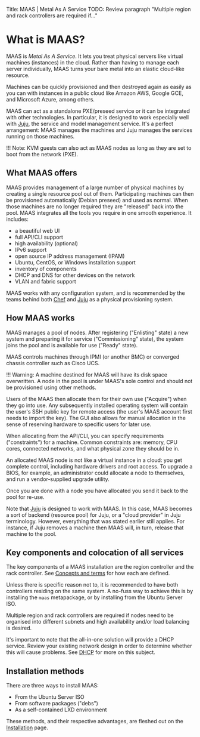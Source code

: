 Title: MAAS | Metal As A Service
TODO:  Review paragraph "Multiple region and rack controllers are required if..." 


# What is MAAS?

MAAS is *Metal As A Service*. It lets you treat physical servers like virtual
machines (instances) in the cloud. Rather than having to manage each server
individually, MAAS turns your bare metal into an elastic cloud-like resource.

Machines can be quickly provisioned and then destroyed again as easily as you
can with instances in a public cloud like Amazon AWS, Google GCE, and Microsoft
Azure, among others.

MAAS can act as a standalone PXE/preseed service or it can be integrated with
other technologies. In particular, it is designed to work especially well with
[Juju](https://jujucharms.com/docs/stable/about-juju), the service and model
management service. It's a perfect arrangement: MAAS manages the machines and
Juju manages the services running on those machines.

!!! Note: KVM guests can also act as MAAS nodes as long as they are set to boot
from the network (PXE).


## What MAAS offers

MAAS provides management of a large number of physical machines by creating a
single resource pool out of them. Participating machines can then be
provisioned automatically (Debian preseed) and used as normal. When those
machines are no longer required they are "released" back into the pool. MAAS
integrates all the tools you require in one smooth experience. It includes:

- a beautiful web UI
- full API/CLI support
- high availability (optional)
- IPv6 support
- open source IP address management (IPAM)
- Ubuntu, CentOS, or Windows installation support
- inventory of components
- DHCP and DNS for other devices on the network
- VLAN and fabric support

MAAS works with any configuration system, and is recommended by the teams
behind both [Chef](https://www.chef.io/chef) and
[Juju](https://jujucharms.com/docs/stable/about-juju) as a physical
provisioning system.


## How MAAS works

MAAS manages a pool of nodes. After registering ("Enlisting" state) a new
system and preparing it for service ("Commissioning" state), the system joins
the pool and is available for use ("Ready" state).

MAAS controls machines through IPMI (or another BMC) or converged chassis
controller such as Cisco UCS.

!!! Warning: A machine destined for MAAS will have its disk space overwritten.
A node in the pool is under MAAS's sole control and should not be provisioned
using other methods.

Users of the MAAS then allocate them for their own use ("Acquire") when they go
into use. Any subsequently installed operating system will contain the user's
SSH public key for remote access (the user's MAAS account first needs to import
the key). The GUI also allows for manual allocation in the sense of reserving
hardware to specific users for later use.

When allocating from the API/CLI, you can specify requirements ("constraints")
for a machine. Common constraints are: memory, CPU cores, connected networks,
and what physical zone they should be in.

An allocated MAAS node is not like a virtual instance in a cloud: you get
complete control, including hardware drivers and root access. To upgrade a
BIOS, for example, an administrator could allocate a node to themselves, and
run a vendor-supplied upgrade utility.

Once you are done with a node you have allocated you send it back to the pool
for re-use.

Note that [Juju](https://jujucharms.com/docs/stable/about-juju) is designed to
work with MAAS. In this case, MAAS becomes a sort of backend (resource pool)
for Juju, or a "cloud provider" in Juju terminology. However, everything that
was stated earlier still applies. For instance, if Juju removes a machine then
MAAS will, in turn, release that machine to the pool.


## Key components and colocation of all services

The key components of a MAAS installation are the region controller and the
rack controller. See [Concepts and terms](intro-concepts.html#controllers) for
how each are defined.

Unless there is specific reason not to, it is recommended to have both
controllers residing on the same system. A no-fuss way to achieve this is by
installing the `maas` metapackage, or by installing from the Ubuntu Server ISO.

Multiple region and rack controllers are required if nodes need to be organised
into different subnets and high availability and/or load balancing is desired.

It's important to note that the all-in-one solution will provide a DHCP
service. Review your existing network design in order to determine whether this
will cause problems. See
[DHCP](./installconfig-dhcp.html#competing-dhcp) for more on this subject.


## Installation methods

There are three ways to install MAAS:

- From the Ubuntu Server ISO
- From software packages ("debs")
- As a self-contained LXD environment

These methods, and their respective advantages, are fleshed out on the
[Installation](installconfig-install) page.
